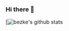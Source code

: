 ### Hi there 👋

[![bezke's github stats](https://github-readme-stats.vercel.app/api?username=bezke&show_icons=true&count_private=true&hide_border=true)
<!--
**bezke/bezke** is a ✨ _special_ ✨ repository because its `README.md` (this file) appears on your GitHub profile.
🔭 I’m currently working on make redmi note 8/8t trees better...

Here are some ideas to get you started:

- 🔭 I’m currently working on ...
- 🌱 I’m currently learning ...
- 👯 I’m looking to collaborate on ...
- 🤔 I’m looking for help with ...
- 💬 Ask me about ...
- 📫 How to reach me: ...
- 😄 Pronouns: ...
- ⚡ Fun fact: ...
-->

